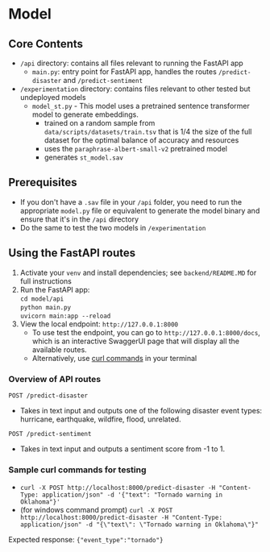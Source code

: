 # Model 

## Core Contents 
- `/api` directory: contains all files relevant to running the FastAPI app
  - `main.py`: entry point for FastAPI app, handles the routes `/predict-disaster` and `/predict-sentiment`
- `/experimentation` directory: contains files relevant to other tested but undeployed models
  - `model_st.py` - This model uses a pretrained sentence transformer model to generate embeddings.
    - trained on a random sample from `data/scripts/datasets/train.tsv` that is 1/4 the size of the full dataset for the optimal balance of accuracy and resources
    - uses the `paraphrase-albert-small-v2` pretrained model
    - generates `st_model.sav`

## Prerequisites 
- If you don't have a `.sav` file in your `/api` folder, you need to run the appropriate `model.py` file or equivalent to generate the model binary and ensure that it's in the `/api` directory
- Do the same to test the two models in `/experimentation`

## Using the FastAPI routes 

1. Activate your `venv` and install dependencies; see `backend/README.MD` for full instructions 
2. Run the FastAPI app: </br>
    `cd model/api` </br>
    `python main.py` </br>
    `uvicorn main:app --reload`
3. View the local endpoint: `http://127.0.0.1:8000`
    - To use test the endpoint, you can go to `http://127.0.0.1:8000/docs`, which is an interactive SwaggerUI page that will display all the available routes. 
    - Alternatively, use [curl commands](#sample-curl-command-for-testing) in your terminal

### Overview of API routes 

`POST /predict-disaster`
- Takes in text input and outputs one of the following disaster event types: hurricane, earthquake, wildfire, flood, unrelated. 
  
`POST /predict-sentiment`
- Takes in text input and outputs a sentiment score from -1 to 1.

### Sample curl commands for testing 

* `curl -X POST http://localhost:8000/predict-disaster -H "Content-Type: application/json" -d '{"text": "Tornado warning in Oklahoma"}'`
* (for windows command prompt) `curl -X POST http://localhost:8000/predict-disaster -H "Content-Type: application/json" -d "{\"text\": \"Tornado warning in Oklahoma\"}"`


Expected response: `{"event_type":"tornado"}` 


